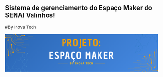 ## Sistema de gerenciamento do Espaço Maker do SENAI Valinhos!
#By Inova Tech

![Header equipe inoova tech](/public/headerreadme.png)
